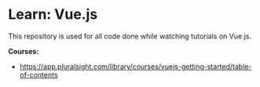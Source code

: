 # Learn: Vue.js 

This repository is used for all code done
while watching tutorials on Vue.js.  

**Courses:**  
- https://app.pluralsight.com/library/courses/vuejs-getting-started/table-of-contents  
 

